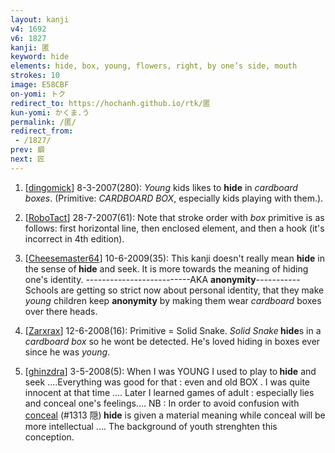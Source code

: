 ```yaml
---
layout: kanji
v4: 1692
v6: 1827
kanji: 匿
keyword: hide
elements: hide, box, young, flowers, right, by one’s side, mouth
strokes: 10
image: E58CBF
on-yomi: トク
redirect_to: https://hochanh.github.io/rtk/匿
kun-yomi: かくま.う
permalink: /匿/
redirect_from:
 - /1827/
prev: 癖
next: 匠
---
```


1) [<a href="http://kanji.koohii.com/profile/dingomick">dingomick</a>] 8-3-2007(280): <em>Young</em> kids likes to <strong>hide</strong> in <em>cardboard boxes</em>. (Primitive: <em>CARDBOARD BOX</em>, especially kids playing with them.).

2) [<a href="http://kanji.koohii.com/profile/RoboTact">RoboTact</a>] 28-7-2007(61): Note that stroke order with <em>box</em> primitive is as follows: first horizontal line, then enclosed element, and then a hook (it&#039;s incorrect in 4th edition).

3) [<a href="http://kanji.koohii.com/profile/Cheesemaster64">Cheesemaster64</a>] 10-6-2009(35): This kanji doesn&#039;t really mean <strong>hide</strong> in the sense of<strong> hide</strong> and seek. It is more towards the meaning of hiding one&#039;s identity. --------------------------AKA <strong>anonymity</strong>----------- Schools are getting so strict now about personal identity, that they make <em>young</em> children keep <strong>anonymity</strong> by making them wear <em>cardboard</em> boxes over there heads.

4) [<a href="http://kanji.koohii.com/profile/Zarxrax">Zarxrax</a>] 12-6-2008(16): Primitive = Solid Snake. <em>Solid Snake</em><strong> hide</strong>s in a <em>cardboard box</em> so he wont be detected. He&#039;s loved hiding in boxes ever since he was <em>young</em>.

5) [<a href="http://kanji.koohii.com/profile/ghinzdra">ghinzdra</a>] 3-5-2008(5): When I was YOUNG I used to play to<strong> hide</strong> and seek ....Everything was good for that : even and old BOX . I was quite innocent at that time .... Later I learned games of adult : especially lies and conceal one&#039;s feelings.... NB : In order to avoid confusion with <a href="../v4/1313.html">conceal</a> (#1313 隠)<strong> hide</strong> is given a material meaning while conceal will be more intellectual .... The background of youth strenghten this conception.

